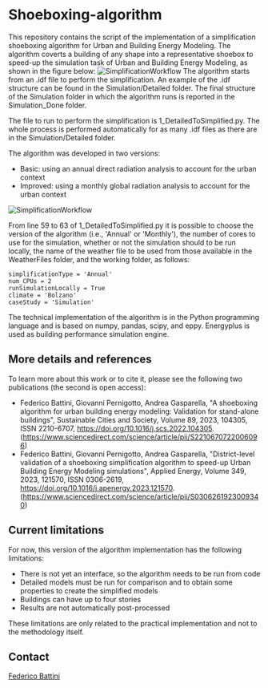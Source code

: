 # Shoeboxing-algorithm
This repository contains the script of the implementation of a simplification shoeboxing algorithm for Urban and Building Energy Modeling. The algorithm coverts a building of any shape into a representative shoebox to speed-up the simulation task of Urban and Building Energy Modeling, as shown in the figure below:
![SimplificationWorkflow](https://github.com/fbattini/Shoeboxing-algorithm/assets/71373172/7134c6ea-a882-4be8-8794-db37d2a836d1)
The algorithm starts from an .idf file to perform the simplification. An example of the .idf structure can be found in the Simulation/Detailed folder. The final structure of the Simulation folder in which the algorithm runs is reported in the Simulation_Done folder.

The file to run to perform the simplification is 1_DetailedToSimplified.py. The whole process is performed automatically for as many .idf files as there are in the Simulation/Detailed folder.

The algorithm was developed in two versions:
- Basic: using an annual direct radiation analysis to account for the urban context
- Improved: using a monthly global radiation analysis to account for the urban context

![SimplificationWorkflow](https://github.com/fbattini/Shoeboxing-algorithm/assets/71373172/eaa20860-7743-4514-a21f-efe961edf24a)

From line 59 to 63 of 1_DetailedToSimplified.py it is possible to choose the version of the algorithm (i.e., 'Annual' or 'Monthly'), the number of cores to use for the simulation, whether or not the simulation should to be run locally, the name of the weather file to be used from those available in the WeatherFiles folder, and the working folder, as follows:
```
simplificationType = 'Annual'
num_CPUs = 2
runSimulationLocally = True
climate = 'Bolzano'
caseStudy = 'Simulation'
```

The technical implementation of the algorithm is in the Python programming language and is based on numpy, pandas, scipy, and eppy. Energyplus is used as building performance simulation engine.
## More details and references
To learn more about this work or to cite it, please see the following two publications (the second is open access):
- Federico Battini, Giovanni Pernigotto, Andrea Gasparella, "A shoeboxing algorithm for urban building energy modeling: Validation for stand-alone buildings", Sustainable Cities and Society, Volume 89, 2023, 104305, ISSN 2210-6707, https://doi.org/10.1016/j.scs.2022.104305. (https://www.sciencedirect.com/science/article/pii/S2210670722006096)
- Federico Battini, Giovanni Pernigotto, Andrea Gasparella, "District-level validation of a shoeboxing simplification algorithm to speed-up Urban Building Energy Modeling simulations", Applied Energy, Volume 349, 2023, 121570, ISSN 0306-2619, https://doi.org/10.1016/j.apenergy.2023.121570. (https://www.sciencedirect.com/science/article/pii/S0306261923009340)
## Current limitations
For now, this version of the algorithm implementation has the following limitations:
- There is not yet an interface, so the algorithm needs to be run from code
- Detailed models must be run for comparison and to obtain some properties to create the simplified models
- Buildings can have up to four stories
- Results are not automatically post-processed

These limitations are only related to the practical implementation and not to the methodology itself.
## Contact
[Federico Battini](https://www.linkedin.com/in/federico-battini/)
